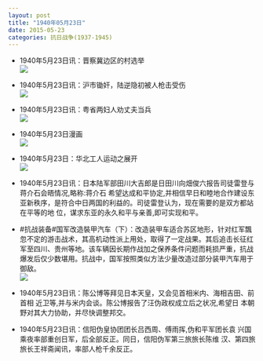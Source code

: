 ```yaml
---
layout: post
title: "1940年05月23日"
date: 2015-05-23
categories: 抗日战争(1937-1945)
---
```


<meta name="referrer" content="no-referrer" />

- 1940年5月23日讯：晋察冀边区的村选举 <br/><img src="https://ww3.sinaimg.cn/large/aca367d8jw1esejsi816nj20f11dvk47.jpg" />

- 1940年5月23日讯：沪市锄奸，陆逆隐初被人枪击受伤 <br/><img src="https://ww2.sinaimg.cn/large/aca367d8jw1esei1sa62ej20c50c7q48.jpg" />

- 1940年5月23日讯：粤省两妇人劝丈夫当兵 <br/><img src="https://ww2.sinaimg.cn/large/aca367d8jw1esegc5mubsj20br06c0td.jpg" />

- 1940年5月23日漫画 <br/><img src="https://ww4.sinaimg.cn/large/aca367d8jw1ese9e3e3omj20dc0cjwfr.jpg" />

- 1940年5月23日：华北工人运动之展开 <br/><img src="https://ww3.sinaimg.cn/large/aca367d8jw1ese2gngfh5j211t0hqn3x.jpg" />

- 1940年5月23日讯：日本陆军部田川大吉郎是日田川向畑俊六报告司徒雷登与蒋介石会晤情况,略称:蒋介石 希望达成和平协定,并相信早日和睦地合作建设东亚新秩序，是符合中日两国的利益的。司徒雷登认为，现在需要的是双方都站在平等的地 位，谋求东亚的永久和平与亲善,即可实现和平。 

- #抗战装备#国军改造裝甲汽车（下）：改造装甲车适合苏区地形，针对红军飄忽不定的游击战术，其高机动性派上用处，取得了一定战果。其后追击长征红军至四川、贵州等地。该车辆因长期作战加之保养条件问题而耗损严重，抗战爆发后仅少数堪用。抗战中，国军按照类似方法少量改造过部分装甲汽车用于御敌。 <br/><img src="https://ww1.sinaimg.cn/large/aca367d8jw1esdyepo69sj20hz0dotbw.jpg" />

- 1940年5月23日讯：陈公博等拜见日本天皇，又会见首相米内、海相吉田、前首相 近卫等,并与米内会谈。陈公博报告了汪伪政权成立后之状况,希望日 本朝野对其大力协助，并尽快调整邦交。 

- 1940年5月23日讯：信阳伪皇协团团长吕西周、傅雨挥,伪和平军团长袁 兴国乘夜率部重创日军，后全部反正。同日，信阳伪军第三旅旅长陈维 汉、第四旅旅长王祥斋闻讯，率部人枪千余反正。 

